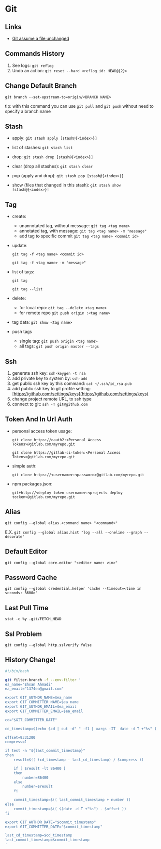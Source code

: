 # Git

## Links

- [Git assume a file unchanged](https://stackoverflow.com/a/10881296)

## Commands History

1. See logs: `git reflog`
2. Undo an action: `git reset --hard <reflog_id: HEAD@{2}>`

## Change Default Branch

`git branch --set-upstream-to=origin/<BRANCH NAME>`

tip: with this command you can use `git pull` and `git push` without need to specify a branch name

## Stash

- apply: `git stash apply [stash@{<index>}]`

- list of stashes: `git stash list`

- drop: `git stash drop [stash@{<index>}]`

- clear (drop all stashes): `git stash clear`

- pop (apply and drop): `git stash pop [stash@{<index>}]`

- show (files that changed in this stash): `git stash show [stash@{<index>}]`

## Tag

- create:
  - unannotated tag, without message: `git tag <tag name>`
  - annotated tag, with message: `git tag <tag name> -m "message"`
  - add tag to specific commit `git tag <tag name> <commit id>`

- update:

  `git tag -f <tag name> <commit id>`

  `git tag -f <tag name> -m "message"`

- list of tags:

  `git tag`

  `git tag --list`

- delete:
  - for local repo: `git tag --delete <tag name>`
  - for remote repo `git push origin :<tag name>`

- tag data: `git show <tag name>`

- push tags
  - single tag: `git push origin <tag name>`
  - all tags: `git push origin master --tags`

## Ssh

1. generate ssh key: `ssh-keygen -t rsa`
2. add private key to system by: `ssh-add`
3. get public ssh key by this command: `cat ~/.ssh/id_rsa.pub`
4. add public ssh key to git profile setting: [https://github.com/settings/keys](https://github.com/settings/keys)
5. change project remote URL, to ssh type
6. connect to git: `ssh -T git@github.com`

## Token And In Url Auth

- personal access token usage:

  `git clone https://oauth2:<Personal Access Tokens>@gitlab.com/myrepo.git`

  `git clone https://gitlab-ci-token:<Personal Access Tokens>@gitlab.com/myrepo.git`

- simple auth:

  `git clone https://<username>:<password>@gitlab.com/myrepo.git`

- npm packages.json:

  `git+http://<deploy token username>:<projects deploy tocken>@gitlab.com/myrepo.git`

## Alias
`git config --global alias.<command name> "<command>"`

E.X. `git config --global alias.hist "log --all --oneline --graph --decorate"`

## Default Editor

`git config --global core.editor "<editor name: vim>"`

## Password Cache

`git config --global credential.helper 'cache --timeout=<time in seconds: 3600>'`

## Last Pull Time

`stat -c %y .git/FETCH_HEAD`

## Ssl Problem

`git config --global http.sslverify false`

## History Change!

```bash
#!/bin/bash

git filter-branch -f --env-filter '
ea_name="Ehsan Ahmadi"
ea_email="1374ea@gmail.com"

export GIT_AUTHOR_NAME=$ea_name
export GIT_COMMITTER_NAME=$ea_name
export GIT_AUTHOR_EMAIL=$ea_email
export GIT_COMMITTER_EMAIL=$ea_email

cd="$GIT_COMMITTER_DATE"

cd_timestamp=$(echo $cd | cut -d" " -f1 | xargs -IT  date -d T +"%s" )

offset=9331200
compress=1

if test -n "${last_commit_timestamp}"
then
	result=$(( (cd_timestamp - last_cd_timestamp) / $compress ))

	if [ $result -lt 86400 ]
	then
		number=86400
	else
		number=$result
	fi

	commit_timestamp=$(( last_commit_timestamp + number ))
else
	commit_timestamp=$(( $(date -d T +"%s") - $offset ))
fi

export GIT_AUTHOR_DATE="$commit_timestamp"
export GIT_COMMITTER_DATE="$commit_timestamp"

last_cd_timestamp=$cd_timestamp
last_commit_timestamp=$commit_timestamp
'
```
